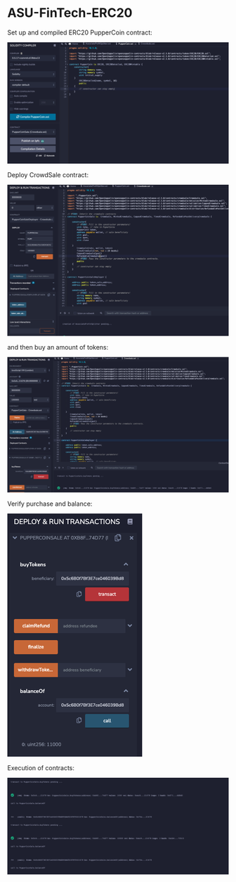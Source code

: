 # ASU-FinTech-ERC20
Set up and compiled ERC20 PupperCoin contract:

![image](https://github.com/sr2151/ASU-FinTech-ERC20/blob/main/Screenshots/Compiled_PupperCoin.png)

Deploy CrowdSale contract:

![image](https://github.com/sr2151/ASU-FinTech-ERC20/blob/main/Screenshots/Deploy_PupperCoinSaleDeployer.png)

and then buy an amount of tokens:

![image](https://github.com/sr2151/ASU-FinTech-ERC20/blob/main/Screenshots/buyTokens_PupperCoinSale.png)

Verify purchase and balance:

![image](https://github.com/sr2151/ASU-FinTech-ERC20/blob/main/Screenshots/balanceOf_PupperCoinSale.png)

Execution of contracts:

![image](https://github.com/sr2151/ASU-FinTech-ERC20/blob/main/Screenshots/Execution_PuperCoinSale.png)
